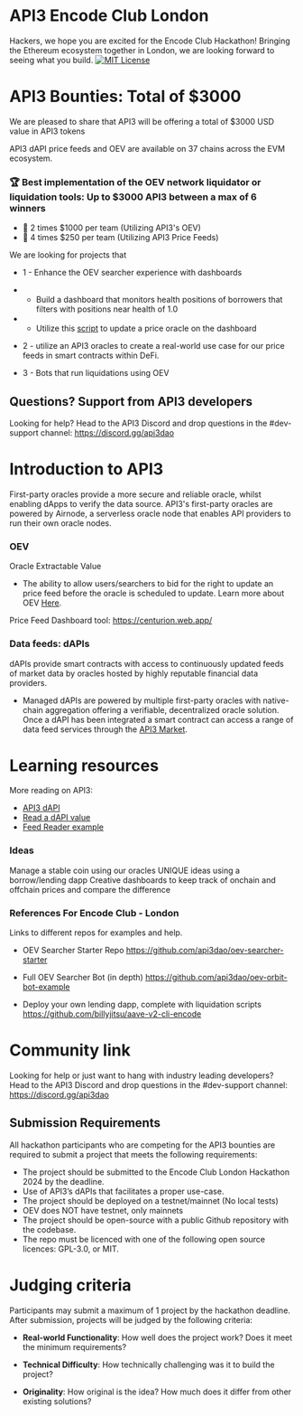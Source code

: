 # API3 Encode Club London
Hackers, we hope you are excited for the Encode Club Hackathon! Bringing the Ethereum ecosystem together in London, we are looking forward to seeing what you build.
[![MIT License](https://img.shields.io/badge/License-MIT-green.svg)](https://choosealicense.com/licenses/mit/)

# API3 Bounties: Total of $3000 
We are pleased to share that API3 will be offering a total of $3000 USD value in API3 tokens

API3 dAPI price feeds and OEV are available on 37 chains across the EVM ecosystem.

### :trophy: Best implementation of the OEV network liquidator or liquidation tools: Up to $3000 API3 between a max of 6 winners 

- 🥇 2 times $1000 per team (Utilizing API3's OEV)
- 🥈 4 times $250 per team (Utilizing API3 Price Feeds)

We are looking for projects that
- 1 - Enhance the OEV searcher experience with dashboards
- - Build a dashboard that monitors health positions of borrowers that filters with positions near health of 1.0
- - Utilize this [script](https://github.com/api3dao/oev-searcher-starter) to update a price oracle on the dashboard
- 2 -  utilize an API3 oracles to create a real-world use case for our price feeds in smart contracts within DeFi.

- 3 - Bots that run liquidations using OEV


## Questions? Support from API3 developers

Looking for help? Head to the API3 Discord and drop questions in the #dev-support channel: https://discord.gg/api3dao

# Introduction to API3
First-party oracles provide a more secure and reliable oracle, whilst enabling dApps to verify the data source. API3's first-party oracles are powered by Airnode, a serverless oracle node that enables API providers to run their own oracle nodes.

### OEV
Oracle Extractable Value

- The ability to allow users/searchers to bid for the right to update an price feed before the oracle is scheduled to update.
Learn more about OEV [Here](https://docs.api3.org/reference/oev-network/).

Price Feed Dashboard tool: https://centurion.web.app/


### Data feeds: dAPIs
dAPIs provide smart contracts with access to continuously updated feeds of market data by oracles hosted by highly reputable financial data providers.

- Managed dAPIs are powered by multiple first-party oracles with native-chain aggregation offering a verifiable, decentralized oracle solution.
Once a dAPI has been integrated a smart contract can access a range of data feed services through the [API3 Market](https://market.api3.org/dapis).

# Learning resources 

More reading on API3:

- [API3 dAPI](https://docs.api3.org/guides/dapis/)
- [Read a dAPI value](https://docs.api3.org/guides/dapis/subscribing-to-dapis/)
- [Feed Reader example](https://github.com/api3-ecosystem/api3-dapi-workshop)

### Ideas
Manage a stable coin using our oracles
UNIQUE ideas using a borrow/lending dapp
Creative dashboards to keep track of onchain and offchain prices and compare the difference

### References For Encode Club - London

Links to different repos for examples and help.

- OEV Searcher Starter Repo
https://github.com/api3dao/oev-searcher-starter

- Full OEV Searcher Bot (in depth)
https://github.com/api3dao/oev-orbit-bot-example

- Deploy your own lending dapp, complete with liquidation scripts
https://github.com/billyjitsu/aave-v2-cli-encode

# Community link

Looking for help or just want to hang with industry leading developers? Head to the API3 Discord and drop questions in the #dev-support channel: https://discord.gg/api3dao

## Submission Requirements

All hackathon participants who are competing for the API3 bounties are required to submit a project that meets the following requirements:

- The project should be submitted to the Encode Club London Hackathon 2024 by the deadline.
- Use of API3’s dAPIs that facilitates a proper use-case.
- The project should be deployed on a testnet/mainnet (No local tests)
- OEV does NOT have testnet, only mainnets
- The project should be open-source with a public Github repository with the codebase. 
- The repo must be licenced with one of the following open source licences: GPL-3.0, or MIT.

# Judging criteria
Participants may submit a maximum of 1 project by the hackathon deadline. After submission, projects will be judged by the following criteria:

- **Real-world Functionality**: How well does the project work? Does it meet the minimum requirements?

- **Technical Difficulty**: How technically challenging was it to build the project?

- **Originality**: How original is the idea? How much does it differ from other existing solutions?
